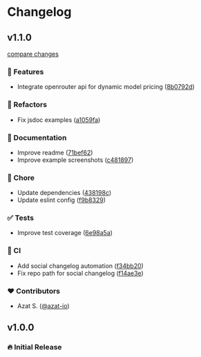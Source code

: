 # Changelog

## v1.1.0

[compare changes](https://github.com/azat-io/token-limit/compare/v1.0.0...v1.1.0)

### 🚀 Features

- Integrate openrouter api for dynamic model pricing ([8b0792d](https://github.com/azat-io/token-limit/commit/8b0792d))

### 💅 Refactors

- Fix jsdoc examples ([a1059fa](https://github.com/azat-io/token-limit/commit/a1059fa))

### 📖 Documentation

- Improve readme ([71bef62](https://github.com/azat-io/token-limit/commit/71bef62))
- Improve example screenshots ([c481897](https://github.com/azat-io/token-limit/commit/c481897))

### 🏡 Chore

- Update dependencies ([438198c](https://github.com/azat-io/token-limit/commit/438198c))
- Update eslint config ([f9b8329](https://github.com/azat-io/token-limit/commit/f9b8329))

### ✅ Tests

- Improve test coverage ([6e98a5a](https://github.com/azat-io/token-limit/commit/6e98a5a))

### 🤖 CI

- Add social changelog automation ([f34bb20](https://github.com/azat-io/token-limit/commit/f34bb20))
- Fix repo path for social changelog ([f14ae3e](https://github.com/azat-io/token-limit/commit/f14ae3e))

### ❤️ Contributors

- Azat S. ([@azat-io](https://github.com/azat-io))

## v1.0.0

### 🔥️️ Initial Release
